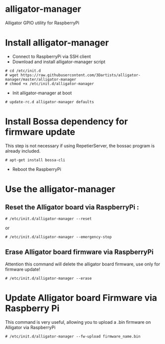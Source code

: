 # alligator-manager
Alligator GPIO utility for RaspberryPi

# Install alligator-manager
- Connect to RaspberryPi via SSH client
- Download and install alligator-manager script
```
# cd /etc/init.d
# wget https://raw.githubusercontent.com/3Dartists/alligator-manager/master/alligator-manager
# chmod +x /etc/init.d/alligator-manager
```
- Init alligator-manager at boot
```
# update-rc.d alligator-manager defaults
```

# Install Bossa dependency for firmware update
This step is not necessary if using RepetierServer, the bossac program is already included.
```
# apt-get install bossa-cli
```

- Reboot the RaspberryPi

# Use the alligator-manager

## Reset the Alligator board via RaspberryPi :

```
# /etc/init.d/alligator-manager --reset
```
or 
```
# /etc/init.d/alligator-manager --emergency-stop
```

## Erase Alligator board firmware via RaspberryPi
Attention this command will delete the alligator board firmware, use only for firmware update!
```
# /etc/init.d/alligator-manager --erase
```

# Update Alligator board Firmware via Raspberry Pi
This command is very useful, allowing you to upload a .bin firmware on Alligator via RaspberryPi
```
# /etc/init.d/alligator-manager --fw-upload firmware_name.bin
```